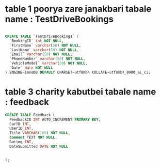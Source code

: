 # table 1 poorya zare janakbari tabale name : TestDriveBookings

```sql

CREATE TABLE `TestDriveBookings` (
  `BookingID` int NOT NULL,
  `FirstName` varchar(50) NOT NULL,
  `LastName` varchar(50) NOT NULL,
  `Email` varchar(50) NOT NULL,
  `PhoneNumber` varchar(50) NOT NULL,
  `VehicleModel` varchar(50) NOT NULL,
  `Date` date NOT NULL
) ENGINE=InnoDB DEFAULT CHARSET=utf8mb4 COLLATE=utf8mb4_0900_ai_ci;

```


# table 3 charity kabutbei tabale name : feedback
```sql
CREATE TABLE Feedback (
  FeedbackID INT AUTO_INCREMENT PRIMARY KEY,
  CarID INT,
  UserID INT,
  Title VARCHAR(100) NOT NULL,
  Comment TEXT NOT NULL,
  Rating INT,
  DateSubmitted DATE NOT NULL
  
  
);





```



